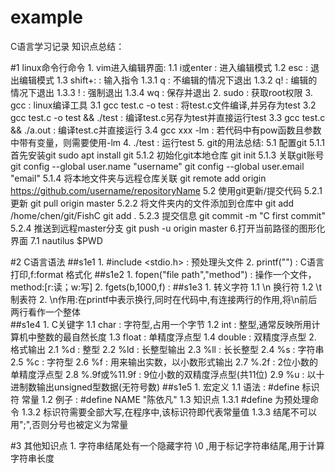 # example
C语言学习记录
知识点总结：

#1 linux命令行命令
	1. vim进入编辑界面:
	 1.1 i或enter : 进入编辑模式
	 1.2 esc : 退出编辑模式
	 1.3 shift+: : 输入指令
	  1.3.1 q : 不编辑的情况下退出
	  1.3.2 q! : 编辑的情况下退出
	  1.3.3 ! : 强制退出
	  1.3.4 wq : 保存并退出
	2. sudo : 获取root权限
	3. gcc : linux编译工具 
	 3.1 gcc test.c -o test : 将test.c文件编译,并另存为test
	 3.2 gcc test.c -o test && ./test : 编译test.c另存为test并直接运行test
	 3.3 gcc test.c && ./a.out : 编译test.c并直接运行
	 3.4 gcc xxx -lm : 若代码中有pow函数且参数中带有变量，则需要使用-lm
	4. ./test : 运行test
	5. git的用法总结:
	 5.1 配置git
	  5.1.1 首先安装git
	  	sudo apt install git
	  5.1.2 初始化git本地仓库
	 	 git init
	  5.1.3 关联git账号
	 	 git config --global user.name "username"
	 	 git config --global user.email "email"
	  5.1.4 将本地文件夹与远程仓库关联
	 	 git remote add origin https://github.com/username/repositoryName
	 5.2 使用git更新/提交代码
	  5.2.1 更新
	  	git pull origin master
	  5.2.2 将文件夹内的文件添加到仓库中
	  	git add /home/chen/git/FishC
	  	git add .
	  5.2.3 提交信息
	  	git commit -m "C first commit"
	  5.2.4 推送到远程master分支
	  	git push -u origin master
	6.打开当前路径的图形化界面
	 7.1 nautilus $PWD
	
#2 C语言语法
##s1e1
	1. #include <stdio.h> : 预处理头文件
	2. printf("") : C语言打印,f:format 格式化
##s1e2
	1. fopen("file path","method") : 操作一个文件，method:[r:读；w:写]
	2. fgets(b,1000,f) : 
##s1e3
	1. 转义字符
	 1.1 \n 换行符
	 1.2 \t 制表符
	2. \n作用:在printf中表示换行,同时在代码中,有连接两行的作用,将\n前后两行看作一个整体	
##s1e4
	1. C关键字
	 1.1 char : 字符型,占用一个字节
	 1.2 int : 整型,通常反映所用计算机中整数的最自然长度
	 1.3 float : 单精度浮点型
	 1.4 double : 双精度浮点型
	2. 格式输出
	 2.1 %d : 整型
	 2.2 %ld : 长整型输出
	 2.3 %ll : 长长整型
	 2.4 %s : 字符串
	 2.5 %c : 字符型
	 2.6 %f : 用来输出实数，以小数形式输出
	 2.7 %.2f : 2位小数的单精度浮点型
	 2.8 %.9f或%11.9f : 9位小数的双精度浮点型(共11位)
	 2.9 %u : 以十进制数输出unsigned型数据(无符号数)
##s1e5
	1. 宏定义
	 1.1 语法 : #define 标识符 常量
	 1.2 例子 : #define NAME "陈依凡"
	 1.3 知识点
	  1.3.1 #define 为预处理命令
	  1.3.2 标识符需要全部大写,在程序中,该标识符即代表常量值
	  1.3.3 结尾不可以用";",否则分号也被定义为常量
	  
#3 其他知识点
	1. 字符串结尾处有一个隐藏字符 \0 ,用于标记字符串结尾,用于计算字符串长度
